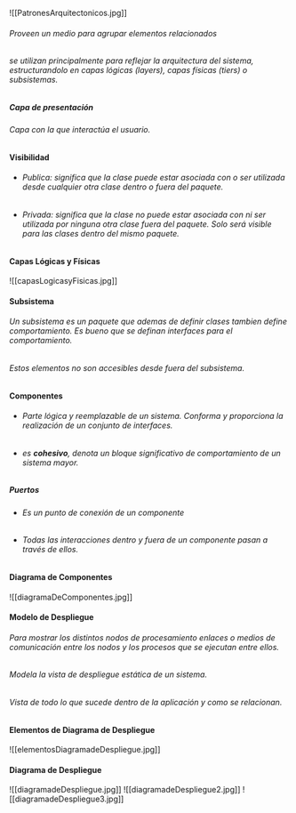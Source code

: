 ![[PatronesArquitectonicos.jpg]]
###### Proveen un medio para agrupar elementos relacionados
###### se utilizan principalmente para reflejar la arquitectura del sistema, estructurandolo en capas lógicas (layers), capas físicas (tiers) o subsistemas.
##### Capa de presentación
###### Capa con la que interactúa el usuario.
#### Visibilidad
- ###### Publica: significa que la clase puede estar asociada con o ser utilizada desde cualquier otra clase dentro o fuera del paquete.
- ###### Privada: significa que la clase no puede estar asociada con ni ser utilizada por ninguna otra clase fuera del paquete. Solo será visible para las clases dentro del mismo paquete.
#### Capas Lógicas y Físicas
![[capasLogicasyFisicas.jpg]]
#### Subsistema
###### Un subsistema es un paquete que ademas de definir clases tambien define comportamiento. Es bueno que se definan interfaces para el comportamiento.
###### Estos elementos no son accesibles desde fuera del subsistema.

#### Componentes
- ###### Parte lógica y reemplazable de un sistema. Conforma y proporciona la realización de un conjunto de interfaces.
- ###### es **cohesivo**, denota un bloque significativo de comportamiento de un sistema mayor.
##### Puertos
- ###### Es un punto de conexión de un componente
- ###### Todas las interacciones dentro y fuera de un componente pasan a través de ellos.
#### Diagrama de Componentes
![[diagramaDeComponentes.jpg]]
#### Modelo de Despliegue
###### Para mostrar los distintos nodos de procesamiento enlaces o medios de comunicación entre los nodos y los procesos que se ejecutan entre ellos.
###### Modela la vista de despliegue estática de un sistema.
###### Vista de todo lo que sucede dentro de la aplicación y como se relacionan.
#### Elementos de Diagrama de Despliegue
![[elementosDiagramadeDespliegue.jpg]]
#### Diagrama de Despliegue
![[diagramadeDespliegue.jpg]]
![[diagramadeDespliegue2.jpg]]
![[diagramadeDespliegue3.jpg]]